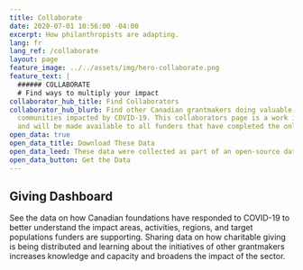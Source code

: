 ```yaml
---
title: Collaborate
date: 2020-07-01 10:56:00 -04:00
excerpt: How philanthropists are adapting.
lang: fr
lang_ref: /collaborate
layout: page
feature_image: ../../assets/img/hero-collaborate.png
feature_text: |
  ###### COLLABORATE
  # Find ways to multiply your impact
collaborator_hub_title: Find Collaborators
collaborator_hub_blurb: Find other Canadian grantmakers doing valuable work to support
  communities impacted by COVID-19. This collaborators page is a work in progress
  and will be made available to all funders that have completed the online survey.
open_data: true
open_data_title: Download These Data
open_data_leed: These data were collected as part of an open-source data project. You can download and manipulate the data yourself to find your own trends and patterns.
open_data_button: Get the Data
---
```


## Giving Dashboard

See the data on how Canadian foundations have responded to COVID-19 to better understand the impact areas, activities, regions, and target populations funders are supporting. Sharing data on how charitable giving is being distributed and learning about the initiatives of other grantmakers increases knowledge and capacity and broadens the impact of the sector. 